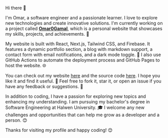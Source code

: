 Hi there 👋

I'm Omar, a software engineer and a passionate learner. I love to explore new technologies and create innovative solutions. I'm currently working on a project called [**Omar0Gamal**](https://github.com/Omar0Gamal/), which is a personal website that showcases my skills, projects, and achievements. 🚀

My website is built with React, Next.js, Tailwind CSS, and Firebase. It features a dynamic portfolio section, a blog with markdown support, a contact form with email notifications, and a dark mode toggle. 🌙 I also use GitHub Actions to automate the deployment process and GitHub Pages to host the website. 🌐

You can check out my website [here](https://omar0gamal.github.io/) and the source code [here](https://github.com/Omar0Gamal/Omar0Gamal). I hope you like it and find it useful. 🙌 Feel free to fork it, star it, or open an issue if you have any feedback or suggestions. 💬

In addition to coding, I have a passion for exploring new topics and enhancing my understanding. I am pursuing my bachelor's degree in Software Engineering at Halwen University. 🎓 I welcome any new challenges and opportunities that can help me grow as a developer and a person. 😊

Thanks for visiting my profile and happy coding! 😊
